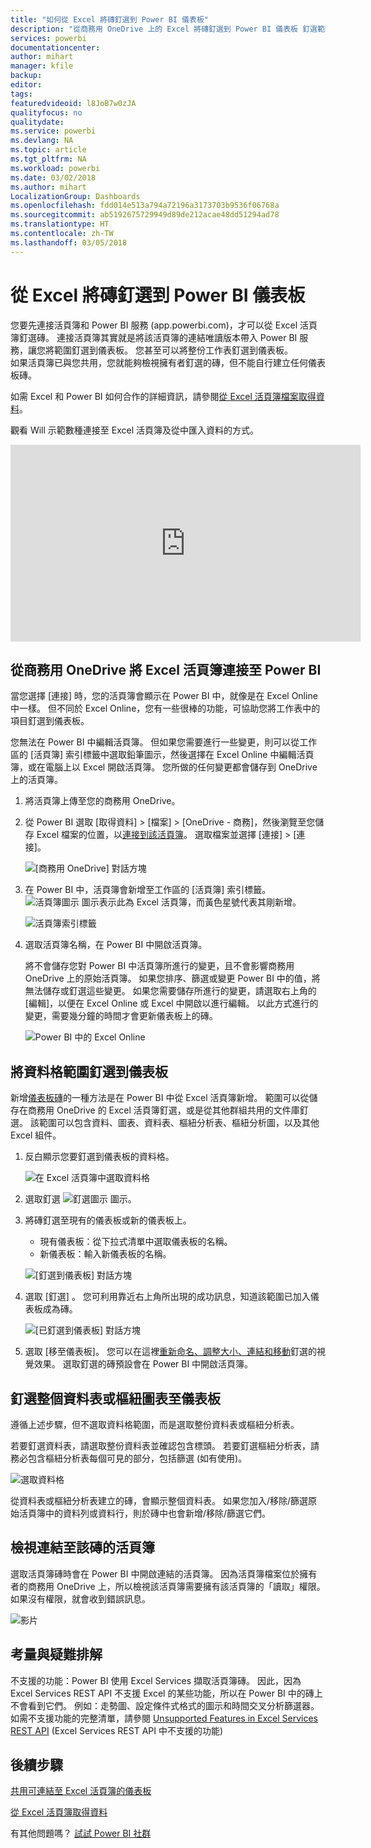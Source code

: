 ```yaml
---
title: "如何從 Excel 將磚釘選到 Power BI 儀表板"
description: "從商務用 OneDrive 上的 Excel 將磚釘選到 Power BI 儀表板 釘選範圍、圖表、資料表"
services: powerbi
documentationcenter: 
author: mihart
manager: kfile
backup: 
editor: 
tags: 
featuredvideoid: l8JoB7w0zJA
qualityfocus: no
qualitydate: 
ms.service: powerbi
ms.devlang: NA
ms.topic: article
ms.tgt_pltfrm: NA
ms.workload: powerbi
ms.date: 03/02/2018
ms.author: mihart
LocalizationGroup: Dashboards
ms.openlocfilehash: fdd014e513a794a72196a3173703b9536f06768a
ms.sourcegitcommit: ab5192675729949d89de212acae48dd51294ad78
ms.translationtype: HT
ms.contentlocale: zh-TW
ms.lasthandoff: 03/05/2018
---
```

# <a name="pin-a-tile-to-a-power-bi-dashboard-from-excel"></a>從 Excel 將磚釘選到 Power BI 儀表板
您要先連接活頁簿和 Power BI 服務 (app.powerbi.com)，才可以從 Excel 活頁簿釘選磚。 連接活頁簿其實就是將該活頁簿的連結唯讀版本帶入 Power BI 服務，讓您將範圍釘選到儀表板。 您甚至可以將整份工作表釘選到儀表板。  
如果活頁簿已與您共用，您就能夠檢視擁有者釘選的磚，但不能自行建立任何儀表板磚。 

如需 Excel 和 Power BI 如何合作的詳細資訊，請參閱[從 Excel 活頁簿檔案取得資料](http://go.microsoft.com/fwlink/?LinkID=521962)。

觀看 Will 示範數種連接至 Excel 活頁簿及從中匯入資料的方式。

<iframe width="560" height="315" src="https://www.youtube.com/embed/l8JoB7w0zJA" frameborder="0" allowfullscreen></iframe>

## <a name="connect-your-excel-workbook-from-onedrive-for-business-to-power-bi"></a>從商務用 OneDrive 將 Excel 活頁簿連接至 Power BI
當您選擇 [連接] 時，您的活頁簿會顯示在 Power BI 中，就像是在 Excel Online 中一樣。 但不同於 Excel Online，您有一些很棒的功能，可協助您將工作表中的項目釘選到儀表板。

您無法在 Power BI 中編輯活頁簿。 但如果您需要進行一些變更，則可以從工作區的 [活頁簿] 索引標籤中選取鉛筆圖示，然後選擇在 Excel Online 中編輯活頁簿，或在電腦上以 Excel 開啟活頁簿。 您所做的任何變更都會儲存到 OneDrive 上的活頁簿。

1. 將活頁簿上傳至您的商務用 OneDrive。
2. 從 Power BI 選取 [取得資料] > [檔案] > [OneDrive - 商務]，然後瀏覽至您儲存 Excel 檔案的位置，以[連接到該活頁簿](service-excel-workbook-files.md)。 選取檔案並選擇 [連接] > [連接]。

   ![[商務用 OneDrive] 對話方塊](media/service-dashboard-pin-tile-from-excel/power-bi-connect.png)

3. 在 Power BI 中，活頁簿會新增至工作區的 [活頁簿] 索引標籤。  ![活頁簿圖示](media/service-dashboard-pin-tile-from-excel/pbi_workbookicon.png) 圖示表示此為 Excel 活頁簿，而黃色星號代表其剛新增。
   
    
   ![活頁簿索引標籤](media/service-dashboard-pin-tile-from-excel/power-bi-workbooks.png)
4. 選取活頁簿名稱，在 Power BI 中開啟活頁簿。

    將不會儲存您對 Power BI 中活頁簿所進行的變更，且不會影響商務用 OneDrive 上的原始活頁簿。 如果您排序、篩選或變更 Power BI 中的值，將無法儲存或釘選這些變更。 如果您需要儲存所進行的變更，請選取右上角的 [編輯]，以便在 Excel Online 或 Excel 中開啟以進行編輯。 以此方式進行的變更，需要幾分鐘的時間才會更新儀表板上的磚。
   
   
   ![Power BI 中的 Excel Online](media/service-dashboard-pin-tile-from-excel/power-bi-opened.png)

## <a name="pin-a-range-of-cells-to-a-dashboard"></a>將資料格範圍釘選到儀表板
新增[儀表板磚](service-dashboard-tiles.md)的一種方法是在 Power BI 中從 Excel 活頁簿新增。 範圍可以從儲存在商務用 OneDrive 的 Excel 活頁簿釘選，或是從其他群組共用的文件庫釘選。 該範圍可以包含資料、圖表、資料表、樞紐分析表、樞紐分析圖，以及其他 Excel 組件。

1. 反白顯示您要釘選到儀表板的資料格。
   
    ![在 Excel 活頁簿中選取資料格](media/service-dashboard-pin-tile-from-excel/pbi_selectrange.png)
2. 選取釘選 ![釘選圖示](media/service-dashboard-pin-tile-from-excel/pbi_pintile_small.png) 圖示。 
3. 將磚釘選至現有的儀表板或新的儀表板上。 
   
   * 現有儀表板：從下拉式清單中選取儀表板的名稱。
   * 新儀表板：輸入新儀表板的名稱。
   
    ![[釘選到儀表板] 對話方塊](media/service-dashboard-pin-tile-from-excel/pbi_dashdialog1.png)
4. 選取 [釘選] 。 您可利用靠近右上角所出現的成功訊息，知道該範圍已加入儀表板成為磚。 
   
    ![[已釘選到儀表板] 對話方塊](media/service-dashboard-pin-tile-from-excel/power-bi-go-to-dashboard.png)
5. 選取 [移至儀表板]。 您可以在這裡[重新命名、調整大小、連結和移動](service-dashboard-edit-tile.md)釘選的視覺效果。 選取釘選的磚預設會在 Power BI 中開啟活頁簿。

## <a name="pin-an-entire-table-or-pivot-chart-to-a-dashboard"></a>釘選整個資料表或樞紐圖表至儀表板
遵循上述步驟，但不選取資料格範圍，而是選取整份資料表或樞紐分析表。

若要釘選資料表，請選取整份資料表並確認包含標頭。  若要釘選樞紐分析表，請務必包含樞紐分析表每個可見的部分，包括篩選 (如有使用)。

 ![選取資料格](media/service-dashboard-pin-tile-from-excel/pbi_selecttable.png)

從資料表或樞紐分析表建立的磚，會顯示整個資料表。  如果您加入/移除/篩選原始活頁簿中的資料列或資料行，則於磚中也會新增/移除/篩選它們。

## <a name="view-the-workbook-linked-to-the-tile"></a>檢視連結至該磚的活頁簿
選取活頁簿磚時會在 Power BI 中開啟連結的活頁簿。 因為活頁簿檔案位於擁有者的商務用 OneDrive 上，所以檢視該活頁簿需要擁有該活頁簿的「讀取」權限。 如果沒有權限，就會收到錯誤訊息。  

 ![影片](media/service-dashboard-pin-tile-from-excel/pin-from-excel.gif)

## <a name="considerations-and-troubleshooting"></a>考量與疑難排解
不支援的功能：Power BI 使用 Excel Services 擷取活頁簿磚。 因此，因為 Excel Services REST API 不支援 Excel 的某些功能，所以在 Power BI 中的磚上不會看到它們。 例如：走勢圖、設定條件式格式的圖示和時間交叉分析篩選器。 如需不支援功能的完整清單，請參閱 [Unsupported Features in Excel Services REST API](http://msdn.microsoft.com/library/office/ff394477.aspx) (Excel Services REST API 中不支援的功能)

## <a name="next-steps"></a>後續步驟
[共用可連結至 Excel 活頁簿的儀表板](service-share-dashboard-that-links-to-excel-onedrive.md)

[從 Excel 活頁簿取得資料](service-excel-workbook-files.md)

有其他問題嗎？ [試試 Power BI 社群](http://community.powerbi.com/)

